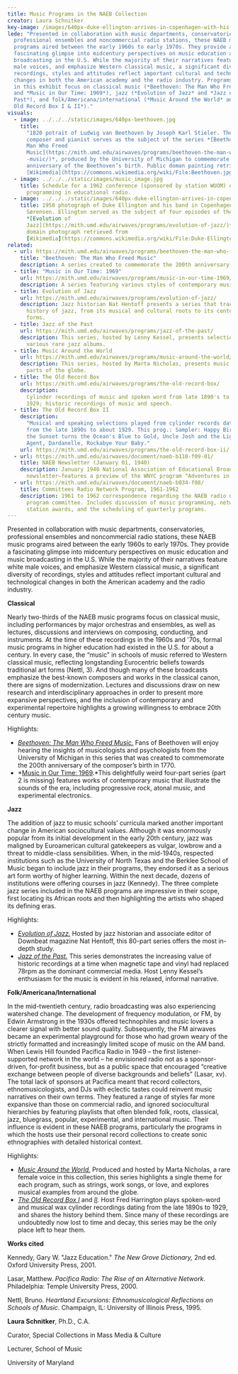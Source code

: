 ```yaml
---
title: Music Programs in the NAEB Collection
creator: Laura Schnitker
key-image: /images/640px-duke-ellington-arrives-in-copenhagen-with-his-band-352130627073.jpg
lede: "Presented in collaboration with music departments, conservatories,
  professional ensembles and noncommercial radio stations, these NAEB music
  programs aired between the early 1960s to early 1970s. They provide a
  fascinating glimpse into midcentury perspectives on music education and music
  broadcasting in the U.S. While the majority of their narratives feature white
  male voices, and emphasize Western classical music, a significant diversity of
  recordings, styles and attitudes reflect important cultural and technological
  changes in both the American academy and the radio industry. Programs covered
  in this exhibit focus on classical music (*Beethoven: The Man Who Freed Music*
  and *Music in Our Time: 1969*), jazz (*Evolution of Jazz* and *Jazz of the
  Past*), and folk/Americana/international (*Music Around the World* and *The
  Old Record Box I & II*)."
visuals:
  - image: ../../../static/images/640px-beethoven.jpg
    title:
      "1820 potrait of Ludwig van Beethoven by Joseph Karl Stieler. The famed
      composer and pianist serves as the subject of the series *[Beethoven: The
      Man Who Freed
      Music](https://mith.umd.edu/airwaves/programs/beethoven-the-man-who-freed\
      -music/)*, produced by the University of Michigan to commemorate the 200th
      anniversary of the Beethoven’s birth. Public doman painting retrieved from
      [Wikimedia](https://commons.wikimedia.org/wiki/File:Beethoven.jpg)."
  - image: ../../../static/images/music_image.jpg
    title: Schedule for a 1962 conference (sponsored by station WUOM) on music
      programming in educational radio.
  - image: ../../../static/images/640px-duke-ellington-arrives-in-copenhagen-with-his-band-352130627073.jpg
    title: 1950 photograph of Duke Ellington and his band in Copenhagen by Aage
      Sørensen. Ellington served as the subject of four episodes of the series
      *[Evolution of
      Jazz](https://mith.umd.edu/airwaves/programs/evolution-of-jazz/)*. Public
      domain photograph retrieved from
      [Wikimedia](https://commons.wikimedia.org/wiki/File:Duke-Ellington-arrives-in-Copenhagen-with-his-band-352130627073.jpg).
related:
  - url: https://mith.umd.edu/airwaves/programs/beethoven-the-man-who-freed-music/
    title: "Beethoven: The Man Who Freed Music"
    description: A series created to commemorate the 200th anniversary of Beethoven's birth.
  - title: "Music in Our Time: 1969"
    url: https://mith.umd.edu/airwaves/programs/music-in-our-time-1969/
    description: A series featuring various styles of contemporary music.
  - title: Evolution of Jazz
    url: https://mith.umd.edu/airwaves/programs/evolution-of-jazz/
    description: Jazz historian Nat Hentoff presents a series that traces the
      history of jazz, from its musical and cultural roots to its contemporary
      forms.
  - title: Jazz of the Past
    url: https://mith.umd.edu/airwaves/programs/jazz-of-the-past/
    description: This series, hosted by Lenny Kessel, presents selections from
      various rare jazz albums.
  - title: Music Around the World
    url: https://mith.umd.edu/airwaves/programs/music-around-the-world/
    description: This series, hosted by Marta Nicholas, presents music from all
      parts of the globe.
  - title: The Old Record Box
    url: https://mith.umd.edu/airwaves/programs/the-old-record-box/
    description:
      Cylinder recordings of music and spoken word from late 1890's to
      1929; historic recordings of music and speech.
  - title: The Old Record Box II
    description:
      "Musical and speaking selections played from cylinder records dated
      from the late 1890s to about 1929. This prog.: Sampler: Happy Birds, Where
      the Sunset turns the Ocean's Blue to Gold, Uncle Josh and the Ligtning Rod
      Agent, Dardanelle, Rockabye Your Baby."
    url: https://mith.umd.edu/airwaves/programs/the-old-record-box-ii/
  - url: https://mith.umd.edu/airwaves/document/naeb-b110-f09-01/
    title: NAEB Newsletter (January 01, 1940)
    description: January 1940 National Association of Educational Broadcasters
      newsletter—features a preview of the WNYC program "Adventures in Music."
  - url: https://mith.umd.edu/airwaves/document/naeb-b034-f08/
    title: Committees Radio Network Program, 1961-1962
    description: 1961 to 1962 correspondence regarding the NAEB radio network
      program committee. Includes discussion of music programming, network
      station awards, and the scheduling of quarterly programs.
---
```


Presented in collaboration with music departments, conservatories, professional ensembles and noncommercial radio stations, these NAEB music programs aired between the early 1960s to early 1970s. They provide a fascinating glimpse into midcentury perspectives on music education and music broadcasting in the U.S. While the majority of their narratives feature white male voices, and emphasize Western classical music, a significant diversity of recordings, styles and attitudes reflect important cultural and technological changes in both the American academy and the radio industry.

**Classical**

Nearly two-thirds of the NAEB music programs focus on classical music, including performances by major orchestras and ensembles, as well as lectures, discussions and interviews on composing, conducting, and instruments. At the time of these recordings in the 1960s and '70s, formal music programs in higher education had existed in the U.S. for about a century. In every case, the “music” in schools of music referred to Western classical music, reflecting longstanding Eurocentric beliefs towards traditional art forms (Nettl, 3). And though many of these broadcasts emphasize the best-known composers and works in the classical canon, there are signs of modernization. Lectures and discussions draw on new research and interdisciplinary approaches in order to present more expansive perspectives, and the inclusion of contemporary and experimental repertoire highlights a growing willingness to embrace 20th century music.

Highlights:[](https://mith.umd.edu/airwaves/programs/beethoven-the-man-who-freed-music/)

- _[Beethoven: The Man Who Freed Music.](https://mith.umd.edu/airwaves/programs/beethoven-the-man-who-freed-music/)_ Fans of Beethoven will enjoy hearing the insights of musicologists and psychologists from the University of Michigan in this series that was created to commemorate the 200th anniversary of the composer’s birth in 1770.
- *[Music in Our Time: 1969](https://mith.umd.edu/airwaves/programs/music-in-our-time-1969/).*This delightfully weird four-part series (part 2 is missing) features works of contemporary music that illustrate the sounds of the era, including progressive rock, atonal music, and experimental electronics.

**Jazz**

The addition of jazz to music schools’ curricula marked another important change in American sociocultural values. Although it was enormously popular from its initial development in the early 20th century, jazz was maligned by Euroamerican cultural gatekeepers as vulgar, lowbrow and a threat to middle-class sensibilities. When, in the mid-1940s, respected institutions such as the University of North Texas and the Berklee School of Music began to include jazz in their programs, they endorsed it as a serious art form worthy of higher learning. Within the next decade, dozens of institutions were offering courses in jazz (Kennedy). The three complete jazz series included in the NAEB programs are impressive in their scope, first locating its African roots and then highlighting the artists who shaped its defining eras.

Highlights:

- [](https://mith.umd.edu/airwaves/programs/evolution-of-jazz/)_[Evolution of Jazz.](https://mith.umd.edu/airwaves/programs/evolution-of-jazz/)_ Hosted by jazz historian and associate editor of Downbeat magazine Nat Hentoff, this 80-part series offers the most in-depth study.
- _[Jazz of the Past.](https://mith.umd.edu/airwaves/programs/jazz-of-the-past/)_ This series demonstrates the increasing value of historic recordings at a time when magnetic tape and vinyl had replaced 78rpm as the dominant commercial media. Host Lenny Kessel’s enthusiasm for the music is evident in his relaxed, informal narrative.

**Folk/Americana/International**

In the mid-twentieth century, radio broadcasting was also experiencing watershed change. The development of frequency modulation, or FM, by Edwin Armstrong in the 1930s offered technophiles and music lovers a clearer signal with better sound quality. Subsequently, the FM airwaves became an experimental playground for those who had grown weary of the strictly formatted and increasingly limited scope of music on the AM band. When Lewis Hill founded Pacifica Radio in 1949 – the first listener-supported network in the world – he envisioned radio not as a sponsor-driven, for-profit business, but as a public space that encouraged “creative exchange between people of diverse backgrounds and beliefs” (Lasar, xv). The total lack of sponsors at Pacifica meant that record collectors, ethnomusicologists, and DJs with eclectic tastes could reinvent music narratives on their own terms. They featured a range of styles far more expansive than those on commercial radio, and ignored sociocultural hierarchies by featuring playlists that often blended folk, roots, classical, jazz, bluegrass, popular, experimental, and international music. Their influence is evident in these NAEB programs, particularly the programs in which the hosts use their personal record collections to create sonic ethnographies with detailed historical context.

Highlights:

- _[Music Around the World.](https://mith.umd.edu/airwaves/programs/music-around-the-world/)_[](https://mith.umd.edu/airwaves/programs/music-around-the-world/) Produced and hosted by Marta Nicholas, a rare female voice in this collection, this series highlights a single theme for each program, such as strings, work songs, or love, and explores musical examples from around the globe.
- _[The Old Record Box I](https://mith.umd.edu/airwaves/programs/the-old-record-box/)_ and _[II](https://mith.umd.edu/airwaves/programs/the-old-record-box-ii/)._ Host Fred Harrington plays spoken-word and musical wax cylinder recordings dating from the late 1890s to 1929, and shares the history behind them. Since many of these recordings are undoubtedly now lost to time and decay, this series may be the only place left to hear them.

**Works cited**

Kennedy, Gary W. "Jazz Education." _The New Grove Dictionary,_ 2nd ed. Oxford University Press, 2001. [](https://www-oxfordmusiconline-com.proxyau.wrlc.org/grovemusic/view/10.1093/gmo/9781561592630.001.0001/omo-9781561592630-e-2000602300)

Lasar, Matthew. _Pacifica Radio: The Rise of an Alternative Network_. Philadelphia: Temple University Press, 2000.

Nettl, Bruno. _Heartland Excursions: Ethnomusicological Reflections on Schools of Music_. Champaign, IL: University of Illinois Press, 1995.

**Laura Schnitker**, Ph.D., C.A.

Curator, Special Collections in Mass Media & Culture

Lecturer, School of Music

University of Maryland
